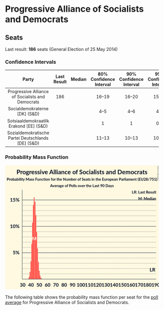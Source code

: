 # Progressive Alliance of Socialists and Democrats

## Seats

Last result: **186** seats (General Election of 25 May 2014)

### Confidence Intervals

| Party | Last Result | Median | 80% Confidence Interval | 90% Confidence Interval | 95% Confidence Interval | 99% Confidence Interval |
|:-----:|:-----------:|:------:|:-----------------------:|:-----------------------:|:-----------------------:|:-----------------------:|
| Progressive Alliance of Socialists and Democrats | 186 |  | 16–19 | 16–20 | 15–20 | 15–21 |
| Socialdemokraterne [DK] (S&D) | |  | 4–5 | 4–6 | 4–6 | 4–6 |
| Sotsiaaldemokraatlik Erakond [EE] (S&D) | |  | 1 | 1 | 0–1 | 0–1 |
| Sozialdemokratische Partei Deutschlands [DE] (S&D) | |  | 11–13 | 10–13 | 10–14 | 10–15 |

### Probability Mass Function

![Graph with seats probability mass function not yet produced](average-2019-07-31-seats-pmf-progressiveallianceofsocialistsanddemocrats.png "Seats Probability Mass Function")

The following table shows the probability mass function per seat for the [poll average](average-2019-07-31.html) for Progressive Alliance of Socialists and Democrats.

